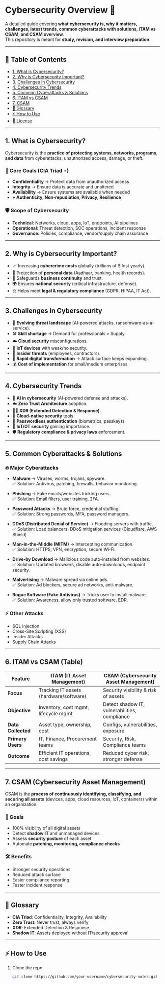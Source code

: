 # Cybersecurity Overview 🚀

A detailed guide covering **what cybersecurity is, why it matters, challenges, latest trends, common cyberattacks with solutions, ITAM vs CSAM, and CSAM overview**.  
This repository is meant for **study, revision, and interview preparation**.

---

## 📌 Table of Contents
- [1. What is Cybersecurity?](#1-what-is-cybersecurity)
- [2. Why is Cybersecurity Important?](#2-why-is-cybersecurity-important)
- [3. Challenges in Cybersecurity](#3-challenges-in-cybersecurity)
- [4. Cybersecurity Trends](#4-cybersecurity-trends)
- [5. Common Cyberattacks & Solutions](#5-common-cyberattacks--solutions)
- [6. ITAM vs CSAM](#6-itam-vs-csam)
- [7. CSAM](#7-csam)
- [📖 Glossary](#-glossary)
- [⚡ How to Use](#-how-to-use)
- [📜 License](#-license)

---

## 1. What is Cybersecurity?
Cybersecurity is the **practice of protecting systems, networks, programs, and data** from cyberattacks, unauthorized access, damage, or theft.  

### 🔑 Core Goals (CIA Triad +)
- **Confidentiality** → Protect data from unauthorized access  
- **Integrity** → Ensure data is accurate and unaltered  
- **Availability** → Ensure systems are available when needed  
- **+ Authenticity, Non-repudiation, Privacy, Resilience**  

### 🛡️ Scope of Cybersecurity
- **Technical**: Networks, cloud, apps, IoT, endpoints, AI pipelines  
- **Operational**: Threat detection, SOC operations, incident response  
- **Governance**: Policies, compliance, vendor/supply chain assurance  

---

## 2. Why is Cybersecurity Important?
- 📈 Increasing **cybercrime costs** globally (trillions of $ lost yearly).  
- 🔐 Protection of **personal data** (Aadhaar, banking, health records).  
- 🏢 Safeguards **business continuity** and trust.  
- 🌍 Ensures **national security** (critical infrastructure, defense).  
- ⚖️ Helps meet **legal & regulatory compliance** (GDPR, HIPAA, IT Act).  

---

## 3. Challenges in Cybersecurity
- 🚨 **Evolving threat landscape** (AI-powered attacks, ransomware-as-a-service).  
- 🛠️ **Skill shortage** → Demand for professionals > Supply.  
- ☁️ **Cloud security** misconfigurations.  
- 📱 **IoT devices** with weak/no security.  
- 🏢 **Insider threats** (employees, contractors).  
- 🔄 **Rapid digital transformation** → Attack surface keeps expanding.  
- 💰 **Cost of implementation** for small/medium enterprises.  

---

## 4. Cybersecurity Trends
- 🤖 **AI in cybersecurity** (AI-powered defense and attacks).  
- ☁️ **Zero Trust Architecture** adoption.  
- 🧑‍💻 **XDR (Extended Detection & Response)**.  
- 🏢 **Cloud-native security** tools.  
- 🔐 **Passwordless authentication** (biometrics, passkeys).  
- 📡 **IoT/OT security** gaining importance.  
- 🛡️ **Regulatory compliance & privacy laws** enforcement.  

---

## 5. Common Cyberattacks & Solutions

### 🔥 Major Cyberattacks
- **Malware** → Viruses, worms, trojans, spyware.  
  ✅ Solution: Antivirus, patching, firewalls, behavior monitoring.  

- **Phishing** → Fake emails/websites tricking users.  
  ✅ Solution: Email filters, user training, 2FA.  

- **Password Attacks** → Brute force, credential stuffing.  
  ✅ Solution: Strong passwords, MFA, password managers.  

- **DDoS (Distributed Denial of Service)** → Flooding servers with traffic.  
  ✅ Solution: Load balancers, DDoS mitigation services (Cloudflare, AWS Shield).  

- **Man-in-the-Middle (MITM)** → Intercepting communication.  
  ✅ Solution: HTTPS, VPN, encryption, secure Wi-Fi.  

- **Drive-by Download** → Malicious code auto-installed from websites.  
  ✅ Solution: Updated browsers, disable auto-downloads, endpoint security.  

- **Malvertising** → Malware spread via online ads.  
  ✅ Solution: Ad blockers, secure ad networks, anti-malware.  

- **Rogue Software (Fake Antivirus)** → Tricks user to install malware.  
  ✅ Solution: Awareness, allow only trusted software, EDR.  

### ⚡ Other Attacks
- SQL Injection  
- Cross-Site Scripting (XSS)  
- Insider Attacks  
- Supply Chain Attacks  

---

## 6. ITAM vs CSAM (Table)

| Feature              | ITAM (IT Asset Management)                  | CSAM (Cybersecurity Asset Management) |
|----------------------|---------------------------------------------|---------------------------------------|
| **Focus**            | Tracking IT assets (hardware/software)      | Security visibility & risk of assets  |
| **Objective**        | Inventory, cost mgmt, lifecycle mgmt        | Detect shadow IT, vulnerabilities, compliance |
| **Data Collected**   | Asset type, ownership, cost                 | Configs, vulnerabilities, exposure    |
| **Primary Users**    | IT, Finance, Procurement teams              | Security, Risk, Compliance teams      |
| **Outcome**          | Efficient IT operations, cost savings       | Reduced cyber risk, stronger defense  |

---

## 7. CSAM (Cybersecurity Asset Management)
CSAM is the **process of continuously identifying, classifying, and securing all assets** (devices, apps, cloud resources, IoT, containers) within an organization.  

### 🎯 Goals
- 100% visibility of all digital assets  
- Detect **shadow IT** and unmanaged devices  
- Assess **security posture** of each asset  
- Automate **patching, monitoring, compliance checks**  

### 🛠️ Benefits
- Stronger security operations  
- Reduced attack surface  
- Easier compliance reporting  
- Faster incident response  

---

## 📖 Glossary
- **CIA Triad**: Confidentiality, Integrity, Availability  
- **Zero Trust**: Never trust, always verify  
- **XDR**: Extended Detection & Response  
- **Shadow IT**: Assets deployed without IT/security approval  

---

## ⚡ How to Use
1. Clone the repo  
   ```bash
   git clone https://github.com/your-username/cybersecurity-notes.git
